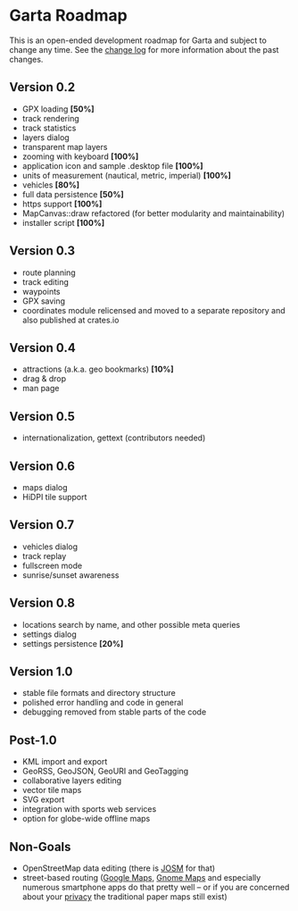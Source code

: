 # Garta Roadmap
This is an open-ended development roadmap for Garta and subject to change any time. See the [change log] for more information about the past changes.

## Version 0.2
- GPX loading **[50%]**
- track rendering
- track statistics
- layers dialog
- transparent map layers
- zooming with keyboard **[100%]**
- application icon and sample .desktop file **[100%]**
- units of measurement (nautical, metric, imperial) **[100%]**
- vehicles **[80%]**
- full data persistence **[50%]**
- https support **[100%]**
- MapCanvas::draw refactored (for better modularity and maintainability)
- installer script **[100%]**

## Version 0.3
- route planning
- track editing
- waypoints
- GPX saving
- coordinates module relicensed and moved to a separate repository and also published at crates.io

## Version 0.4
- attractions (a.k.a. geo bookmarks) **[10%]**
- drag & drop
- man page

## Version 0.5
- internationalization, gettext (contributors needed)

## Version 0.6
- maps dialog
- HiDPI tile support

## Version 0.7
- vehicles dialog
- track replay
- fullscreen mode
- sunrise/sunset awareness

## Version 0.8
- locations search by name, and other possible meta queries
- settings dialog
- settings persistence **[20%]**

## Version 1.0
- stable file formats and directory structure
- polished error handling and code in general
- debugging removed from stable parts of the code

## Post-1.0
- KML import and export
- GeoRSS, GeoJSON, GeoURI and GeoTagging
- collaborative layers editing
- vector tile maps
- SVG export
- integration with sports web services
- option for globe-wide offline maps

## Non-Goals
- OpenStreetMap data editing (there is [JOSM] for that)
- street-based routing ([Google Maps], [Gnome Maps] and especially numerous smartphone apps do that pretty well – or if you are concerned about your [privacy] the traditional paper maps still exist)

[change log]: CHANGELOG.md
[JOSM]: https://josm.openstreetmap.de
[Google Maps]: http://maps.google.com
[Gnome Maps]: https://wiki.gnome.org/Apps/Maps 
[privacy]: https://www.privacytools.io/

